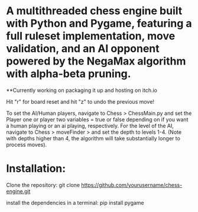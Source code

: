# A multithreaded chess engine built with Python and Pygame, featuring a full ruleset implementation, move validation, and an AI opponent powered by the NegaMax algorithm with alpha-beta pruning.

**Currently working on packaging it up and hosting on itch.io

Hit "r" for board reset and hit "z" to undo the previous move!

To set the AI/Human players, navigate to Chess > ChessMain.py and set the Player one or player two variables = true or false depending on if you want a human playing or an ai playing, respectively.
For the level of the AI, navigate to Chess > moveFinder > and set the depth to levels 1-4. (Note with depths higher than 4, the algorithm will take substantially longer to process moves).

# Installation:
Clone the repository: git clone https://github.com/yourusername/chess-engine.git

install the dependencies in a terminal: pip install pygame

 
